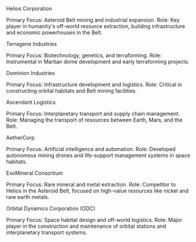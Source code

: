 Helios Corporation

Primary Focus: Asteroid Belt mining and industrial expansion.
Role: Key player in humanity's off-world resource extraction, building infrastructure and economic powerhouses in the Belt.

Terragene Industries

Primary Focus: Biotechnology, genetics, and terraforming.
Role: Instrumental in Martian dome development and early terraforming projects.

Dominion Industries

Primary Focus: Infrastructure development and logistics.
Role: Critical in constructing orbital habitats and Belt mining facilities.

Ascendant Logistics

Primary Focus: Interplanetary transport and supply chain management.
Role: Managing the transport of resources between Earth, Mars, and the Belt.

AetherCorp

Primary Focus: Artificial intelligence and automation.
Role: Developed autonomous mining drones and life-support management systems in space habitats.

ExoMineral Consortium

Primary Focus: Rare mineral and metal extraction.
Role: Competitor to Helios in the Asteroid Belt, focused on high-value resources like nickel and rare earth metals.

Orbital Dynamics Corporation (ODC)

Primary Focus: Space habitat design and off-world logistics.
Role: Major player in the construction and maintenance of orbital stations and interplanetary transport systems.
